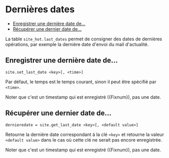 # Dernières dates

* [Enregistrer une dernière date de…](#enregistrerunedernieredate)
* [Récupérer une dernier date de…](#recupererunedernieredatede)

La table `site_hot.last_dates` permet de consigner des dates de dernières opérations, par exemple la dernière date d'envoi du mail d'actualité.

<a name='enregistrerunedernieredate'></a>

## Enregistrer une dernière date de…

    site.set_last_date <key>[, <time>]

Par défaut, le temps est le temps courant, sinon il peut être spécifié par `<time>`.

Noter que c'est un timestamp qui est enregistré ({Fixnum}), pas une date.

<a name='recupererunedernieredatede'></a>

## Récupérer une dernier date de…

    dernieredate = site.get_last_date <key>[, <default value>]

Retourne la dernière date correspondant à la clé `<key>` et retourne la valeur `<default value>` dans le cas où cette clé ne serait pas encore enregistrée.

Noter que c'est un timestamp qui est enregistré ({Fixnum}), pas une date.
